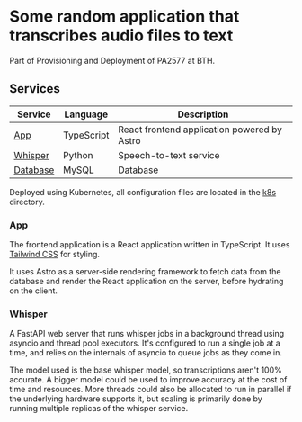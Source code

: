 # Some random application that transcribes audio files to text

Part of Provisioning and Deployment of PA2577 at BTH.

## Services

| Service             | Language   | Description                                 |
| ------------------- | ---------- | ------------------------------------------- |
| [App](/app)         | TypeScript | React frontend application powered by Astro |
| [Whisper](/whisper) | Python     | Speech-to-text service                      |
| [Database](/mysql)  | MySQL      | Database                                    |

Deployed using Kubernetes, all configuration files are located in the [k8s](/k8s) directory.

### App

The frontend application is a React application written in TypeScript. It uses [Tailwind CSS](https://tailwindcss.com/) for styling.

It uses Astro as a server-side rendering framework to fetch data from the database and render the React application on the server, before hydrating on the client.

### Whisper

A FastAPI web server that runs whisper jobs in a background thread using asyncio and thread pool executors. It's configured to run a single job at a time, and relies on the internals of asyncio to queue jobs as they come in.

The model used is the base whisper model, so transcriptions aren't 100% accurate. A bigger model could be used to improve accuracy at the cost of time and resources. More threads could also be allocated to run in parallel if the underlying hardware supports it, but scaling is primarily done by running multiple replicas of the whisper service.
